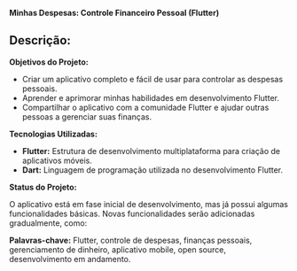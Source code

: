 **Minhas Despesas: Controle Financeiro Pessoal (Flutter)**

## Descrição:

**Objetivos do Projeto:**

* Criar um aplicativo completo e fácil de usar para controlar as despesas pessoais.
* Aprender e aprimorar minhas habilidades em desenvolvimento Flutter.
* Compartilhar o aplicativo com a comunidade Flutter e ajudar outras pessoas a gerenciar suas finanças.

**Tecnologias Utilizadas:**

* **Flutter:** Estrutura de desenvolvimento multiplataforma para criação de aplicativos móveis.
* **Dart:** Linguagem de programação utilizada no desenvolvimento Flutter.

**Status do Projeto:**

O aplicativo está em fase inicial de desenvolvimento, mas já possui algumas funcionalidades básicas. Novas funcionalidades serão adicionadas gradualmente, como:


**Palavras-chave:** Flutter, controle de despesas, finanças pessoais, gerenciamento de dinheiro, aplicativo mobile, open source, desenvolvimento em andamento.
